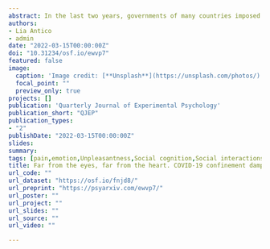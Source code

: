```yaml
---
abstract: In the last two years, governments of many countries imposed heavy social restrictions to contain the spread of the COVID-19 virus, with consequent increase of bad mood, distress, or depression for the people involved. Few studies investigated the impact of these restrictive measures on individual social proficiency, and specifically the processing of emotional facial information, leading to mixed results. The present research aimed at investigating systematically whether, and to which extent, social isolation influences the processing of facial expressions. To this end, we manipulated the social exclusion experimentally through the well-known Cyberball game (within-subject factor), and we exploited the occurrence of the lockdown for the Swiss COVID-19 first wave by recruiting participants before and after being restricted at home (grouping factor). We then tested whether either form of social segregation influenced the processing of pain, disgust or neutral expressions, across multiple tasks probing access to different components of affective facial responses (state-specific, shared across states). We found that the lockdown (but not game-induced exclusion) affected negatively the processing of pain-specific information, without influencing other components of the affective facial response related to disgust or broad unpleasantness. In addition, participants recruited after the confinement reported lower scores in both empathy questionnaires and affective assessments of Cyberball co-players. These results suggest that social isolation affected negatively individual sensitivity to other people’s affect and, with specific reference to the processing of facial expressions, the processing of pain-diagnostic information.
authors:
- Lia Antico
- admin
date: "2022-03-15T00:00:00Z"
doi: "10.31234/osf.io/ewvp7"
featured: false
image: 
  caption: 'Image credit: [**Unsplash**](https://unsplash.com/photos/)'
  focal_point: ""
  preview_only: true
projects: []
publication: 'Quarterly Journal of Experimental Psychology'
publication_short: "QJEP"
publication_types:
- "2"
publishDate: "2022-03-15T00:00:00Z"
slides: 
summary:
tags: [pain,emotion,Unpleasantness,Social cognition,Social interactions,Social Exclusion,Cyberball,Social Distress,disgust,Covid-19,Facial Expressions,emotion expression]
title: Far from the eyes, far from the heart. COVID-19 confinement dampened sensitivity to painful facial features
url_code: ""
url_dataset: "https://osf.io/fnjd8/"
url_preprint: "https://psyarxiv.com/ewvp7/"
url_poster: ""
url_project: ""
url_slides: ""
url_source: ""
url_video: ""

---
```

